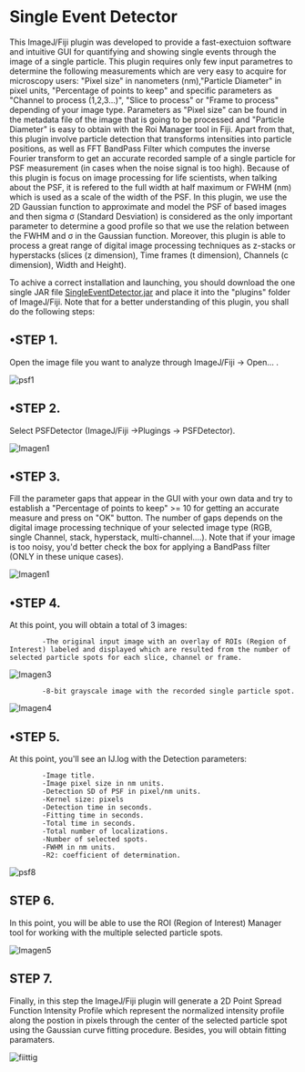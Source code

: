# Single Event Detector

  This ImageJ/Fiji plugin was developed to provide a fast-exectuion software and intuitive GUI for quantifying and showing single events  through the image of a single particle. This plugin requires only few input parametres to determine the following measurements which are very easy to acquire for microscopy users: "Pixel size" in nanometers (nm),"Particle Diameter" in pixel units, "Percentage of points to keep" and specific parameters as "Channel to process (1,2,3...)", "Slice to process" or "Frame to process" depending of your image type. Parameters as "Pixel size" can be found in the metadata file of the image that is going to be processed and "Particle Diameter" is easy to obtain with the  Roi Manager tool in Fiji. Apart from that, this plugin involve particle detection that transforms intensities into particle positions, as well as FFT BandPass Filter which computes the inverse Fourier transform to get an accurate recorded sample of a single particle for PSF measurement (in cases when the noise signal is too high). Because of this plugin is focus on image processing for life scientists, when talking about the PSF, it is refered to the full width at half maximum or FWHM (nm) which is used as a scale of the width of the PSF. In this plugin, we use the 2D Gaussian function to approximate and model the PSF of based images and then sigma σ (Standard Desviation) is considered as the only important parameter to determine a good profile so that we use the relation between the FWHM and σ in the Gaussian function. Moreover, this plugin is able to process a great range of digital image processing techniques as z-stacks or hyperstacks (slices (z dimension), Time frames (t dimension), Channels (c dimension), Width and Height).
  
To achive a correct installation and launching, you should download the one single JAR file [SingleEventDetector.jar](https://github.com/anaacayuela/SingleEventDetector_/releases/download/1.0/SingleEventDetector_.jar) and place it into the "plugins" folder of ImageJ/Fiji. Note that for a better understanding of this plugin, you shall do the following steps:

## •STEP 1.
Open the image file you want to analyze through ImageJ/Fiji -> Open... .

![psf1](https://user-images.githubusercontent.com/54528366/65421950-63ad1100-de05-11e9-91a3-9d07f392fb62.png)

## •STEP 2.
Select PSFDetector (ImageJ/Fiji ->Plugings -> PSFDetector).

![Imagen1](https://user-images.githubusercontent.com/54528366/65697710-a8da7880-e07b-11e9-8b0f-27b82616f5d9.png)

## •STEP 3. 
Fill the parameter gaps that appear in the GUI with your own data and try to establish a "Percentage of points to keep" >= 10 for getting an accurate measure and press on "OK" button. The number of gaps depends on the digital image processing technique of your selected image type (RGB, single Channel, stack, hyperstack, multi-channel....). Note that if your image is too noisy, you'd better check the box for applying a BandPass filter (ONLY in these unique cases).

![Imagen1](https://user-images.githubusercontent.com/54528366/67217831-aaeae980-f425-11e9-8785-f09a0f9c9979.png)

## •STEP 4.
At this point, you will obtain a total of 3 images: 

            -The original input image with an overlay of ROIs (Region of Interest) labeled and displayed which are resulted from the number of selected particle spots for each slice, channel or frame.
            
 ![Imagen3](https://user-images.githubusercontent.com/54528366/65699095-d88a8000-e07d-11e9-9c22-7406978c0674.png)

 
            -8-bit grayscale image with the recorded single particle spot.
            
![Imagen4](https://user-images.githubusercontent.com/54528366/65699225-0ff92c80-e07e-11e9-897c-68e199d85793.png)


## •STEP 5.
At this point, you'll see an IJ.log with the Detection parameters:

            -Image title.
            -Image pixel size in nm units.
            -Detection SD of PSF in pixel/nm units.
            -Kernel size: pixels
            -Detection time in seconds.
            -Fitting time in seconds.
            -Total time in seconds.
            -Total number of localizations.
            -Number of selected spots.
            -FWHM in nm units.
            -R2: coefficient of determination.
            
![psf8](https://user-images.githubusercontent.com/54528366/65425767-0cac3980-de0f-11e9-97bf-b4dc8a69f8a6.png)


## STEP 6. 
In this point, you will be able to use the ROI (Region of Interest) Manager tool for working with the multiple selected particle spots. 

![Imagen5](https://user-images.githubusercontent.com/54528366/65699905-1340e800-e07f-11e9-8560-027e17e761c6.png)

## STEP 7.
Finally, in this step the ImageJ/Fiji plugin will generate a 2D Point Spread Function Intensity Profile which represent the normalized intensity profile along the postion in pixels through the center of the selected particle spot using the Gaussian curve fitting procedure. Besides, you will obtain fitting paramaters.

![fiittig](https://user-images.githubusercontent.com/54528366/65496511-e5aa4200-deb8-11e9-9381-fe07fc6d1e79.png)

